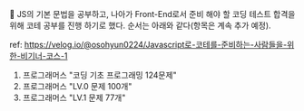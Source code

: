 🚨 JS의 기본 문법을 공부하고, 나아가 Front-End로서 준비 해야 할 코딩 테스트 합격을 위해 코테 공부를 진행 하기로 했다. 순서는 아래와 같다(항목은 계속 추가 예정).  

ref: https://velog.io/@osohyun0224/Javascript로-코테를-준비하는-사람들을-위한-비기너-코스-1

1. 프로그래머스 "코딩 기초 프로그래밍 124문제"
2. 프로그래머스 "LV.0 문제 100개"
3. 프로그래머스 "LV.1 문제 77개" 
